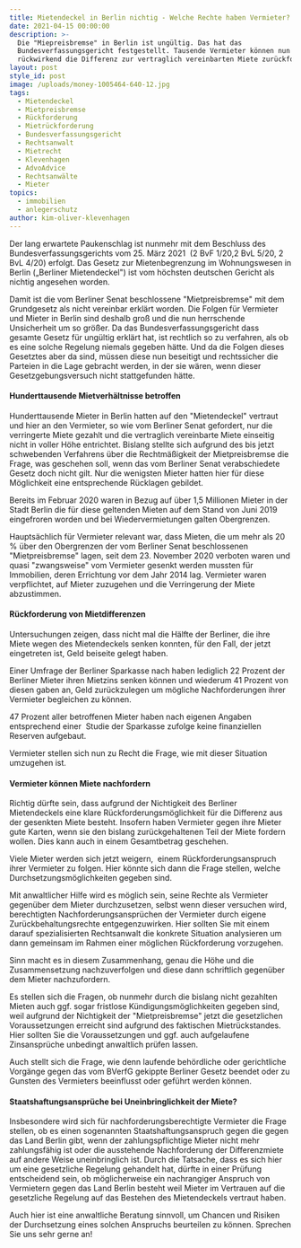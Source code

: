 ```yaml
---
title: Mietendeckel in Berlin nichtig - Welche Rechte haben Vermieter?
date: 2021-04-15 00:00:00
description: >-
  Die "Miepreisbremse" in Berlin ist ungültig. Das hat das
  Bundesverfassungsgericht festgestellt. Tausende Vermieter können nun
  rückwirkend die Differenz zur vertraglich vereinbarten Miete zurückfordern.
layout: post
style_id: post
image: /uploads/money-1005464-640-12.jpg
tags:
  - Mietendeckel
  - Mietpreisbremse
  - Rückforderung
  - Mietrückforderung
  - Bundesverfassungsgericht
  - Rechtsanwalt
  - Mietrecht
  - Klevenhagen
  - AdvoAdvice
  - Rechtsanwälte
  - Mieter
topics:
  - immobilien
  - anlegerschutz
author: kim-oliver-klevenhagen
---
```

Der lang erwartete Paukenschlag ist nunmehr mit dem Beschluss des Bundesverfassungsgerichts vom 25. März 2021&nbsp; (2 BvF 1/20,2 BvL 5/20, 2 BvL 4/20) erfolgt. Das Gesetz zur Mietenbegrenzung im Wohnungswesen in Berlin („Berliner Mietendeckel") ist vom höchsten deutschen Gericht als nichtig angesehen worden.

Damit ist die vom Berliner Senat beschlossene "Mietpreisbremse" mit dem Grundgesetz als nicht vereinbar erklärt worden. Die Folgen für Vermieter und Mieter in Berlin sind deshalb gro&szlig; und die nun herrschende Unsicherheit um so grö&szlig;er. Da das Bundesverfassungsgericht dass gesamte Gesetz für ungültig erklärt hat, ist rechtlich so zu verfahren, als ob es eine solche Regelung niemals gegeben hätte. Und da die Folgen dieses Gesetztes aber da sind, müssen diese nun beseitigt und rechtssicher die Parteien in die Lage gebracht werden, in der sie wären, wenn dieser Gesetzgebungsversuch nicht stattgefunden hätte.

#### Hunderttausende Mietverhältnisse betroffen

Hunderttausende Mieter in Berlin hatten auf den "Mietendeckel" vertraut und hier an den Vermieter, so wie vom Berliner Senat gefordert, nur die verringerte Miete gezahlt und die vertraglich vereinbarte Miete einseitig nicht in voller Höhe entrichtet. Bislang stellte sich aufgrund des bis jetzt schwebenden Verfahrens über die Rechtmä&szlig;igkeit der Mietpreisbremse die Frage, was geschehen soll, wenn das vom Berliner Senat verabschiedete Gesetz doch nicht gilt. Nur die wenigsten Mieter hatten hier für diese Möglichkeit eine entsprechende Rücklagen gebildet.

Bereits im Februar 2020 waren in Bezug auf über 1,5 Millionen Mieter in der Stadt Berlin die für diese geltenden Mieten auf dem Stand von Juni 2019 eingefroren worden und bei Wiedervermietungen galten Obergrenzen.

Hauptsächlich für Vermieter relevant war, dass Mieten, die um mehr als 20 % über den Obergrenzen der vom Berliner Senat beschlossenen "Mietpreisbremse" lagen, seit dem 23. November 2020 verboten waren und quasi "zwangsweise" vom Vermieter gesenkt werden mussten für Immobilien, deren Errichtung vor dem Jahr 2014 lag. Vermieter waren verpflichtet, auf Mieter zuzugehen und die Verringerung der Miete abzustimmen.

#### Rückforderung von Mietdifferenzen

Untersuchungen zeigen, dass nicht mal die Hälfte der Berliner, die ihre Miete wegen des Mietendeckels senken konnten, für den Fall, der jetzt eingetreten ist, Geld beiseite gelegt haben.

Einer Umfrage der Berliner Sparkasse nach haben lediglich 22 Prozent der Berliner Mieter ihren Mietzins senken können und wiederum 41 Prozent von diesen gaben an, Geld zurückzulegen um mögliche Nachforderungen ihrer Vermieter begleichen zu können.

47 Prozent aller betroffenen Mieter haben nach eigenen Angaben entsprechend einer &nbsp;Studie der Sparkasse zufolge keine finanziellen Reserven aufgebaut.

Vermieter stellen sich nun zu Recht die Frage, wie mit dieser Situation umzugehen ist.

#### Vermieter können Miete nachfordern

Richtig dürfte sein, dass aufgrund der Nichtigkeit des Berliner Mietendeckels eine klare Rückforderungsmöglichkeit für die Differenz aus der gesenkten Miete besteht. Insofern haben Vermieter gegen ihre Mieter gute Karten, wenn sie den bislang zurückgehaltenen Teil der Miete fordern wollen. Dies kann auch in einem Gesamtbetrag geschehen.

Viele Mieter werden sich jetzt weigern,&nbsp; einem Rückforderungsanspruch ihrer Vermieter zu folgen. Hier könnte sich dann die Frage stellen, welche Durchsetzungsmöglichkeiten gegeben sind.

Mit anwaltlicher Hilfe wird es möglich sein, seine Rechte als Vermieter gegenüber dem Mieter durchzusetzen, selbst wenn dieser versuchen wird, berechtigten Nachforderungsansprüchen der Vermieter durch eigene Zurückbehaltungsrechte entgegenzuwirken. Hier sollten Sie mit einem darauf spezialisierten Rechtsanwalt die konkrete Situation analysieren um dann gemeinsam im Rahmen einer möglichen Rückforderung vorzugehen.

Sinn macht es in diesem Zusammenhang, genau die Höhe und die Zusammensetzung nachzuverfolgen und diese dann schriftlich gegenüber dem Mieter nachzufordern.&nbsp;

Es stellen sich die Fragen, ob nunmehr durch die bislang nicht gezahlten Mieten auch ggf. sogar fristlose Kündigungsmöglichkeiten gegeben sind, weil aufgrund der Nichtigkeit der "Mietpreisbremse" jetzt die gesetzlichen Voraussetzungen erreicht sind aufgrund des faktischen Mietrückstandes. Hier sollten Sie die Voraussetzungen und ggf. auch aufgelaufene Zinsansprüche unbedingt anwaltlich prüfen lassen.&nbsp;&nbsp;

Auch stellt sich die Frage, wie denn laufende behördliche oder gerichtliche Vorgänge gegen das vom BVerfG gekippte Berliner Gesetz beendet oder zu Gunsten des Vermieters beeinflusst oder geführt werden können.

#### Staatshaftungsansprüche bei Uneinbringlichkeit der Miete?

Insbesondere wird sich für nachforderungsberechtigte Vermieter die Frage stellen, ob es einen sogenannten Staatshaftungsanspruch gegen die gegen das Land Berlin gibt, wenn der zahlungspflichtige Mieter nicht mehr zahlungsfähig ist oder die ausstehende Nachforderung der Differenzmiete auf andere Weise uneinbringlich ist. Durch die Tatsache, dass es sich hier um eine gesetzliche Regelung gehandelt hat, dürfte in einer Prüfung entscheidend sein, ob möglicherweise ein nachrangiger Anspruch von Vermietern gegen das Land Berlin besteht weil Mieter im Vertrauen auf die gesetzliche Regelung auf das Bestehen des Mietendeckels vertraut haben.

Auch hier ist eine anwaltliche Beratung sinnvoll, um Chancen und Risiken der Durchsetzung eines solchen Anspruchs beurteilen zu können. Sprechen Sie uns sehr gerne an\!
